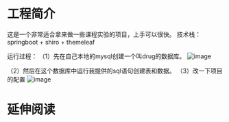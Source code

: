# 工程简介

这是一个非常适合拿来做一些课程实验的项目，上手可以很快。
技术栈：springboot + shiro + themeleaf

运行过程：
（1）先在自己本地的mysql创建一个叫drug的数据库。
![image](https://user-images.githubusercontent.com/85694036/171667171-6b97fb91-3349-4b24-a8ef-6425905b9c74.png)

（2）然后在这个数据库中运行我提供的sql语句创建表和数据。
（3）改一下项目的配置
![image](https://user-images.githubusercontent.com/85694036/171667051-bac1f889-870b-43a6-b2c4-8ebe82f793bd.png)

# 延伸阅读

